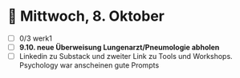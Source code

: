 # 📅 Mittwoch, 8. Oktober

- [ ] 0/3 werk1
- [ ] **9.10. neue Überweisung Lungenarzt/Pneumologie abholen**
- [ ] Linkedin zu Substack und zweiter Link zu Tools und Workshops. Psychology war anscheinen gute Prompts

